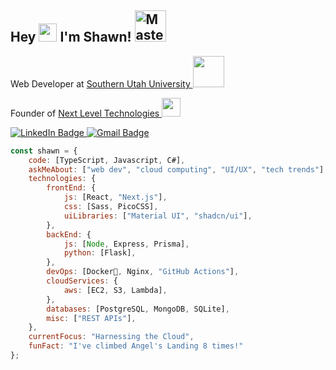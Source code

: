 <h2>Hey <img src="https://github.com/sciencepal/sciencepal/blob/master/assets/Hi.gif" width="29px"> I'm Shawn! <img src="https://media.tenor.com/ilCBXZZ3CCMAAAAi/halo-master-chief.gif" width="50" alt="Master Chief performing Orange Justice"></h2>
<p>Web Developer at <a href="https://suu.edu/">Southern Utah University
</a><img src="https://i.giphy.com/media/v1.Y2lkPTc5MGI3NjExNG43eDRvbWJoem94ZXczYnd0OWtzbG0xd3NoMzRrNnh1bjVtejQ1bCZlcD12MV9pbnRlcm5hbF9naWZfYnlfaWQmY3Q9cw/bV3EE0vBfb6ghxEVfD/giphy.gif" width="50"> </p>
<p>Founder of <a href="https://nextlevelweb.tech/">Next Level Technologies
</a><img src="https://media.giphy.com/media/WUlplcMpOCEmTGBtBW/giphy.gif" width="30"> </p>
<div id="badges">
  <a href="https://www.linkedin.com/in/shawnwerber">
    <img src="https://img.shields.io/badge/LinkedIn-blue?style=for-the-badge&logo=linkedin&logoColor=white" alt="LinkedIn Badge"/>
  </a>
  <a href="mailto:shawnthewerber@gmail.com">
    <img src="https://img.shields.io/badge/Gmail-D14836?style=for-the-badge&logo=gmail&logoColor=white" alt="Gmail Badge"/>
  </a>
</div>

<!--
<p align="center"> 
  Visitors count<br>
  <img src="https://profile-counter.glitch.me/thewerbinator/count.svg" />
</p>
-->

<!-- <a href="https://profile.codersrank.io/user/thewerbinator">![](https://cr-ss-service.azurewebsites.net/api/ScreenShot?widget=summary&username=thewerbinator)</a> -->

```javascript
const shawn = {
    code: [TypeScript, Javascript, C#],
    askMeAbout: ["web dev", "cloud computing", "UI/UX", "tech trends"],
    technologies: {
        frontEnd: {
            js: [React, "Next.js"],
            css: [Sass, PicoCSS],
            uiLibraries: ["Material UI", "shadcn/ui"],
        },
        backEnd: {
            js: [Node, Express, Prisma],
            python: [Flask],
        },
        devOps: [Docker🐳, Nginx, "GitHub Actions"],
        cloudServices: {
            aws: [EC2, S3, Lambda],
        },
        databases: [PostgreSQL, MongoDB, SQLite],
        misc: ["REST APIs"],
    },
    currentFocus: "Harnessing the Cloud",
    funFact: "I've climbed Angel's Landing 8 times!"
};
```
